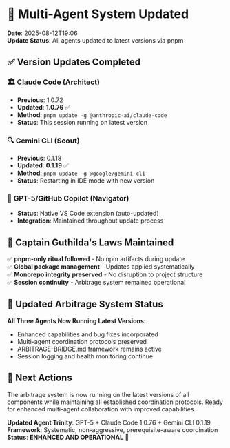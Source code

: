 # 🚀 Multi-Agent System Updated

**Date**: 2025-08-12T19:06  
**Update Status**: All agents updated to latest versions via pnpm

## ✅ Version Updates Completed

### 🏛️ **Claude Code** (Architect)
- **Previous**: 1.0.72
- **Updated**: **1.0.76** ✅
- **Method**: `pnpm update -g @anthropic-ai/claude-code`
- **Status**: This session running on latest version

### 🔍 **Gemini CLI** (Scout)
- **Previous**: 0.1.18  
- **Updated**: **0.1.19** ✅
- **Method**: `pnpm update -g @google/gemini-cli`
- **Status**: Restarting in IDE mode with new version

### 🧭 **GPT-5/GitHub Copilot** (Navigator)
- **Status**: Native VS Code extension (auto-updated)
- **Integration**: Maintained throughout update process

## 🚢 Captain Guthilda's Laws Maintained

✅ **pnpm-only ritual followed** - No npm artifacts during update  
✅ **Global package management** - Updates applied systematically  
✅ **Monorepo integrity preserved** - No disruption to project structure  
✅ **Session continuity** - Arbitrage system remained operational  

## 🎯 Updated Arbitrage System Status

**All Three Agents Now Running Latest Versions**:
- Enhanced capabilities and bug fixes incorporated
- Multi-agent coordination protocols preserved
- ARBITRAGE-BRIDGE.md framework remains active
- Session logging and health monitoring continue

## 🔄 Next Actions

The arbitrage system is now running on the latest versions of all components while maintaining all established coordination protocols. Ready for enhanced multi-agent collaboration with improved capabilities.

**Updated Agent Trinity**: GPT-5 + Claude Code 1.0.76 + Gemini CLI 0.1.19  
**Framework**: Systematic, non-aggressive, prerequisite-aware coordination  
**Status**: **ENHANCED AND OPERATIONAL** 🎉